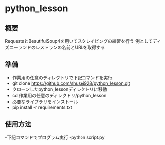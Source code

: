 # python_lesson

## 概要
RequestsとBeautifulSoup4を用いてスクレイピングの練習を行う
例としてディズニーランドのレストランの名前とURLを取得する

## 準備
 - 作業用の任意のディレクトリで下記コマンドを実行
  - git clone https://github.com/shusei928/python_lesson.git
 - クローンしたpython_lessonディレクトリに移動
  - cd 作業用の任意のディレクトリ/python_lesson
 - 必要なライブラリをインストール
  - pip install -r requirements.txt

## 使用方法
 -下記コマンドでプログラム実行
  -python script.py
